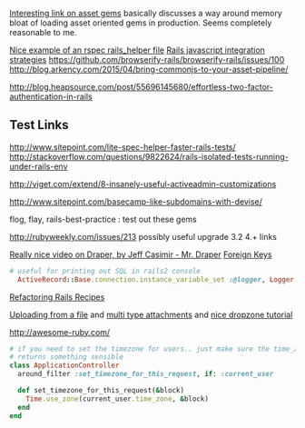 [Interesting link on asset gems](https://github.com/rails/rails/commit/49c4af43ec5819d8f5c1a91f9b84296c927ce6e7) basically discusses a way around memory bloat of loading asset oriented gems in production.  Seems completely reasonable to me.

[Nice example of an rspec rails_helper file](http://blog.thefrontiergroup.com.au/2016/02/clean-rails_helper-file/?utm_source=rubyweekly&utm_medium=email)
[Rails javascript integration strategies](https://github.com/chrisvfritz/rails-javascript-integrations)
https://github.com/browserify-rails/browserify-rails/issues/100
http://blog.arkency.com/2015/04/bring-commonjs-to-your-asset-pipeline/

http://blog.heapsource.com/post/55696145680/effortless-two-factor-authentication-in-rails

## Test Links

http://www.sitepoint.com/lite-spec-helper-faster-rails-tests/
http://stackoverflow.com/questions/9822624/rails-isolated-tests-running-under-rails-env

http://viget.com/extend/8-insanely-useful-activeadmin-customizations

http://www.sitepoint.com/basecamp-like-subdomains-with-devise/

flog, flay, rails-best-practice : test out these gems

http://rubyweekly.com/issues/213 possibly useful upgrade 3.2 4.+ links

[Really nice video on Draper, by Jeff Casimir - Mr. Draper](https://www.youtube.com/watch?v=VC5z8nadnQE)
[Foreign Keys](http://robots.thoughtbot.com/referential-integrity-with-foreign-keys)

```ruby
# useful for printing out SQL in rails2 console
  ActiveRecord::Base.connection.instance_variable_set :@logger, Logger.new(STDOUT)
```

[Refactoring Rails Recipes](http://rails-refactoring.com/recipes/)

[Uploading from a file](http://stackoverflow.com/questions/2515931/how-can-i-download-a-file-from-a-url-and-save-it-in-rails) and [multi type attachments](http://stackoverflow.com/questions/2919811/styles-in-paperclip-only-if-its-an-image-rails) and [nice dropzone tutorial](http://josephndungu.com/tutorials/ajax-file-upload-with-dropezonejs-and-paperclip-rails)


http://awesome-ruby.com/

```ruby
# if you need to set the timezone for users.. just make sure the time_zone
# returns something sensible
class ApplicationController
  around_filter :set_timezone_for_this_request, if: :current_user

  def set_timezone_for_this_request(&block)
    Time.use_zone(current_user.time_zone, &block)
  end
end
```
